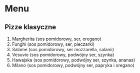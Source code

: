 # Menu

## Pizze klasyczne

1. Margherita (sos pomidorowy, ser, oregano)
2. Funghi (sos pomidorowy, ser, pieczarki)
3. Salame (sos pomidorowy, ser mozzarella, salami)
4. Vesuvio (sos pomidorowy, podwójny ser, szynka)
5. Hawajska (sos pomidorowy, podwójny ser, szynka, ananas)
6. Milano (sos pomidorowy, podwójny ser, papryka i oregano)
